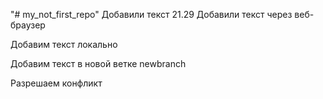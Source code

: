 "# my_not_first_repo" 
Добавили текст 21.29
Добавили текст через веб-браузер

Добавим текст локально

Добавим текст в новой ветке newbranch

Разрешаем конфликт
